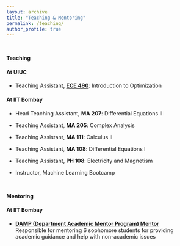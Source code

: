 ```yaml
---
layout: archive
title: "Teaching & Mentoring"
permalink: /teaching/
author_profile: true
---
```

<br>

 <b> Teaching </b> <br>
 
#### At UIUC 

* Teaching Assistant, <b>[ECE 490](https://sites.google.com/view/ece490fall23/)</b>: Introduction to Optimization 

#### At IIT Bombay 

* Head Teaching Assistant, <b>MA 207</b>: Differential Equations II 

* Teaching Assistant, <b>MA 205</b>: Complex Analysis 

* Teaching Assistant, <b>MA 111</b>: Calculus II 

* Teaching Assistant, <b>MA 108</b>: Differential Equations I 

* Teaching Assistant, <b>PH 108</b>: Electricity and Magnetism 

* Instructor, Machine Learning Bootcamp 
<br>

 <b> Mentoring  </b> <br>
 
#### At IIT Bombay

* <b>[DAMP (Department Academic Mentor Program) Mentor](https://ee-damp.github.io/)</b><br> 
Responsible for mentoring 6 sophomore students for providing academic guidance and help with non-academic issues
